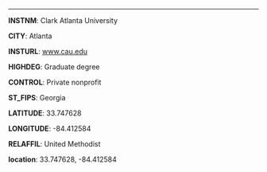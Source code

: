 
---
**INSTNM**: Clark Atlanta University

**CITY**: Atlanta

**INSTURL**: www.cau.edu

**HIGHDEG**: Graduate degree

**CONTROL**: Private nonprofit

**ST_FIPS**: Georgia

**LATITUDE**: 33.747628

**LONGITUDE**: -84.412584

**RELAFFIL**: United Methodist

**location**: 33.747628, -84.412584